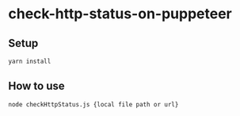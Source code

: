 # check-http-status-on-puppeteer

## Setup

```bash
yarn install
```

## How to use

```bash
node checkHttpStatus.js {local file path or url}
```
